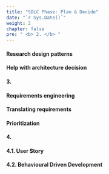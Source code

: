```yaml
---
title: "SDLC Phase: Plan & Decide"
date: "`r Sys.Date()`"
weight: 2
chapter: false
pre: " <b> 2. </b> "
---
```


#### Research design patterns

#### Help with architecture decision

#### 3.

#### Requirements engineering

#### Translating requirements

#### Prioritization

#### 4.
#### 4.1. User Story

#### 4.2. Behavioural Driven Development

####


